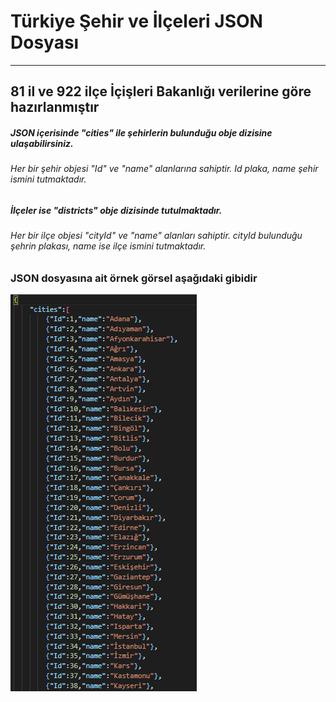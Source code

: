 # Türkiye Şehir ve İlçeleri JSON Dosyası
---
## 81 il ve 922 ilçe İçişleri Bakanlığı verilerine göre hazırlanmıştır
##### JSON içerisinde "cities" ile şehirlerin bulunduğu obje dizisine ulaşabilirsiniz.
###### Her bir şehir objesi "Id" ve "name" alanlarına sahiptir. Id plaka, name şehir ismini tutmaktadır.

##### İlçeler ise "districts" obje dizisinde tutulmaktadır.
###### Her bir ilçe objesi "cityId" ve "name" alanları sahiptir. cityId bulunduğu şehrin plakası, name ise ilçe ismini tutmaktadır.

### JSON dosyasına ait örnek görsel aşağıdaki gibidir
![JSON View](sample.png)